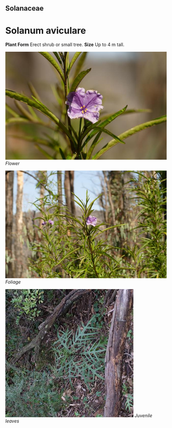 ## Solanaceae
# Solanum aviculare

**Plant Form** Erect shrub or small tree. **Size** Up to 4 m tall.


![Flower](14625_P6990436.jpg)
   *Flower* 

![Foliage](14626_P6990437.jpg)
   *Foliage* 

![Juvenile leaves](61532_P1020028.jpg)
   *Juvenile leaves* 

